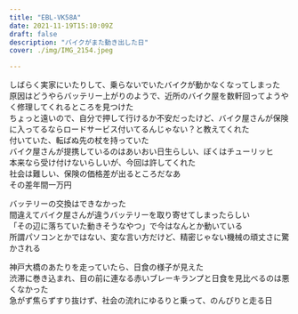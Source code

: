 ```yaml
---
title: "EBL-VK58A"
date: 2021-11-19T15:10:09Z
draft: false
description: "バイクがまた動き出した日"
cover: ./img/IMG_2154.jpeg

---
```


しばらく実家にいたりして、乗らないでいたバイクが動かなくなってしまった  
原因はどうやらバッテリー上がりのようで、近所のバイク屋を数軒回ってようやく修理してくれるところを見つけた  
ちょっと遠いので、自分で押して行けるか不安だったけど、バイク屋さんが保険に入ってるならロードサービス付いてるんじゃない？と教えてくれた  
付いていた、転ばぬ先の杖を持っていた  
バイク屋さんが提携しているのはあいおい日生らしい、ぼくはチューリッヒ  
本来なら受け付けないらしいが、今回は許してくれた  
社会は難しい、保険の価格差が出るところだなあ  
その差年間一万円  

バッテリーの交換はできなかった  
間違えてバイク屋さんが違うバッテリーを取り寄せてしまったらしい  
「その辺に落ちていた動きそうなやつ」で今はなんとか動いている  
所謂パソコンとかではない、変な言い方だけど、精密じゃない機械の頑丈さに驚かされる  

神戸大橋のあたりを走っていたら、日食の様子が見えた  
渋滞に巻き込まれ、目の前に連なる赤いブレーキランプと日食を見比べるのは悪くなかった  
急がず焦らずすり抜けず、社会の流れにゆるりと乗って、のんびりと走る日  
